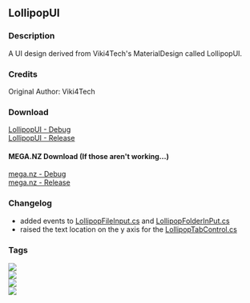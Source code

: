 ## LollipopUI
### Description
A UI design derived from Viki4Tech's MaterialDesign called LollipopUI.

### Credits
Original Author: Viki4Tech

### Download
[LollipopUI - Debug](https://github.com/Lexz-08/LollipopUI/release/download/LollipopUI/LollipopUI-Debug.dll)<br/>
[LollipopUI - Release](https://github.com/Lexz-08/LollipopUI/release/download/LollipopUI/LollipopUI-Release.dll)
#### MEGA.NZ Download (If those aren't working...)
[mega.nz - Debug](https://mega.nz/file/LUVF0CiR#tM155R388_t5DHoRqiGHepkjT8hyzoiNUymXsKy9_rw)<br/>
[mega.nz - Release](https://mega.nz/file/udcXna6a#6KKN2Y2EAQ_fBDPKagAlndR1dspV5WRKTh4oqKrCJs0)

### Changelog
  - added events to [LollipopFileInput.cs](./Controls/LollipopFileInput.cs) and [LollipopFolderInPut.cs](./Controls/LollipopFolderInPut.cs)
  - raised the text location on the y axis for the [LollipopTabControl.cs](./Controls/LollipopTabControl.cs)

### Tags
[![](https://img.shields.io/badge/build-stable-brightgreen)](#)<br/>
[![](https://img.shields.io/badge/development-on--hold-inactive)](#)<br/>
[![](https://img.shields.io/badge/version-1-inactive)](#)<br/>
[![](https://img.shields.io/badge/GitHub--Connection-stable-brightgreen)](#)
